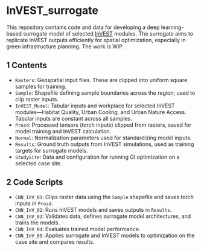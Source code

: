 # InVEST_surrogate

This repository contains code and data for developing a deep learning-based surrogate model of selected [InVEST](https://naturalcapitalproject.stanford.edu/software/invest) modules. The surrogate aims to replicate InVEST outputs efficiently for spatial optimization, especially in green infrastructure planning. The work is WIP.

## 1 Contents

- `Rasters`: Geospatial input files. These are clipped into uniform square samples for training.
- `Sample`: Shapefile defining sample boundaries across the region; used to clip raster inputs.
- `InVEST_Model`: Tabular inputs and workplace for selected InVEST modules—Habitat Quality, Urban Cooling, and Urban Nature Access. Tabular inputs are constant across all samples.
- `Prosd`: Processed tensors (torch inputs) clipped from rasters, saved for model training and InVEST calculation.
- `Normal`: Normalization parameters used for standardizing model inputs.
- `Results`: Ground truth outputs from InVEST simulations, used as training targets for surrogate models.
- `StudySite`: Data and configuration for running GI optimization on a selected case site.

## 2 Code Scripts

- `CNN_InV_01`: Clips raster data using the `Sample` shapefile and saves torch inputs in `Prosd`.
- `CNN_InV_02`: Runs InVEST models and saves outputs in `Results`.
- `CNN_InV_03`: Validates data, defines surrogate model architectures, and trains the models.
- `CNN_InV_04`: Evaluates trained model performance.
- `CNN_InV_05`: Applies surrogate and InVEST models to optimization on the case site and compares results.
